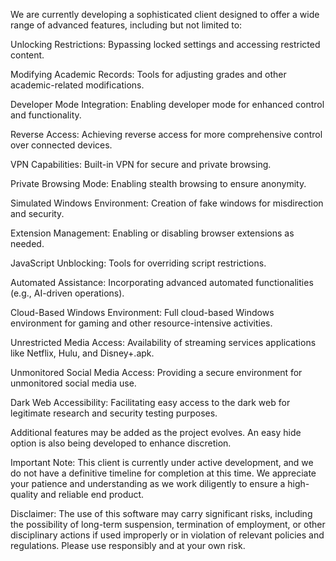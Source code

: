 We are currently developing a sophisticated client designed to offer a wide range of advanced features, including but not limited to:

Unlocking Restrictions: Bypassing locked settings and accessing restricted content.

Modifying Academic Records: Tools for adjusting grades and other academic-related modifications.

Developer Mode Integration: Enabling developer mode for enhanced control and functionality.

Reverse Access: Achieving reverse access for more comprehensive control over connected devices.

VPN Capabilities: Built-in VPN for secure and private browsing.

Private Browsing Mode: Enabling stealth browsing to ensure anonymity.

Simulated Windows Environment: Creation of fake windows for misdirection and security.

Extension Management: Enabling or disabling browser extensions as needed.

JavaScript Unblocking: Tools for overriding script restrictions.

Automated Assistance: Incorporating advanced automated functionalities (e.g., AI-driven operations).

Cloud-Based Windows Environment: Full cloud-based Windows environment for gaming and other resource-intensive activities.

Unrestricted Media Access: Availability of streaming services applications like Netflix, Hulu, and Disney+.apk.

Unmonitored Social Media Access: Providing a secure environment for unmonitored social media use.

Dark Web Accessibility: Facilitating easy access to the dark web for legitimate research and security testing purposes.

Additional features may be added as the project evolves. An easy hide option is also being developed to enhance discretion.

Important Note:
This client is currently under active development, and we do not have a definitive timeline for completion at this time. We appreciate your patience and understanding as we work diligently to ensure a high-quality and reliable end product.

Disclaimer:
The use of this software may carry significant risks, including the possibility of long-term suspension, termination of employment, or other disciplinary actions if used improperly or in violation of relevant policies and regulations. Please use responsibly and at your own risk.


